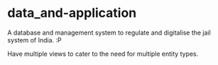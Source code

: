 # data_and-application

A database and management system to regulate and digitalise the jail system of India. :P

Have multiple views to cater to the need for multiple entity types.
